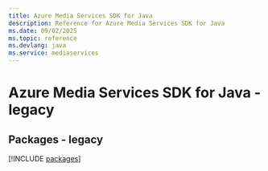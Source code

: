 ```yaml
---
title: Azure Media Services SDK for Java
description: Reference for Azure Media Services SDK for Java
ms.date: 09/02/2025
ms.topic: reference
ms.devlang: java
ms.service: mediaservices
---
```

# Azure Media Services SDK for Java - legacy
## Packages - legacy
[!INCLUDE [packages](media-services-index.md)]